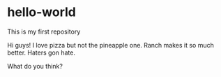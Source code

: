 # hello-world
This is my first repository

Hi guys! I love pizza but not the pineapple one.
Ranch makes it so much better. Haters gon hate. 

What do you think?
